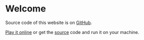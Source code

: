 # Welcome


Source code of this website is on [GitHub](https://github.com/lycophron/lycophron.github.io).

[Play it online](http://old.lycophron.org/) or get the [source](https://github.com/lycophron/old.lycophron) code and run it on your machine.

